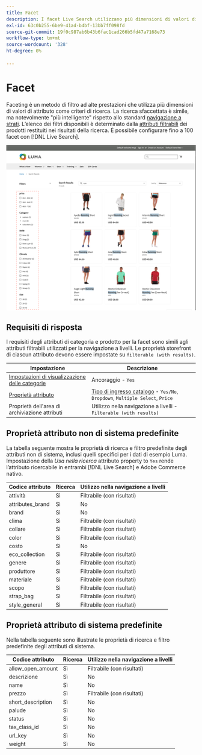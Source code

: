 ```yaml
---
title: Facet
description: I facet Live Search utilizzano più dimensioni di valori di attributo come criteri di ricerca.
exl-id: 63c0b255-6be9-41ad-b4bf-13bb7ff098fd
source-git-commit: 19f0c987ab6b43b6fac1cad266b5fd47a7168e73
workflow-type: tm+mt
source-wordcount: '328'
ht-degree: 0%

---
```


# Facet

Faceting è un metodo di filtro ad alte prestazioni che utilizza più dimensioni di valori di attributo come criteri di ricerca. La ricerca sfaccettata è simile, ma notevolmente &quot;più intelligente&quot; rispetto allo standard [navigazione a strati](https://docs.magento.com/user-guide/catalog/navigation-layered.html). L’elenco dei filtri disponibili è determinato dalla [attributi filtrabili](https://docs.magento.com/user-guide/catalog/navigation-layered-filterable-attributes.html) dei prodotti restituiti nei risultati della ricerca. È possibile configurare fino a 100 facet con [!DNL Live Search].

![Risultati ricerca filtrati](assets/storefront-search-results-run.png)

## Requisiti di risposta

I requisiti degli attributi di categoria e prodotto per la facet sono simili agli attributi filtrabili utilizzati per la navigazione a livelli. Le proprietà storefront di ciascun attributo devono essere impostate su `filterable (with results)`.

| Impostazione | Descrizione |
|--- |--- |
| [Impostazioni di visualizzazione delle categorie](https://docs.magento.com/user-guide/catalog/categories-display-settings.html) | Ancoraggio - `Yes` |
| [Proprietà attributo](https://docs.magento.com/user-guide/stores/attribute-product-create.html) | [Tipo di ingresso catalogo](https://docs.magento.com/user-guide/stores/attributes-input-types.html) - `Yes/No`, `Dropdown`, `Multiple Select`, `Price` |
| Proprietà dell&#39;area di archiviazione attributi | Utilizzo nella navigazione a livelli - `Filterable (with results)` |

## Proprietà attributo non di sistema predefinite

La tabella seguente mostra le proprietà di ricerca e filtro predefinite degli attributi non di sistema, inclusi quelli specifici per i dati di esempio Luma. Impostazione della *Usa nella ricerca* attributo property to `Yes` rende l’attributo ricercabile in entrambi [!DNL Live Search] e Adobe Commerce nativo.

| Codice attributo | Ricerca | Utilizzo nella navigazione a livelli |
|--- |--- |--- |
| attività | Sì | Filtrabile (con risultati) |
| attributes_brand | Sì | No |
| brand | Sì | No |
| clima | Sì | Filtrabile (con risultati) |
| collare | Sì | Filtrabile (con risultati) |
| color | Sì | Filtrabile (con risultati) |
| costo | Sì | No |
| eco_collection | Sì | Filtrabile (con risultati) |
| genere | Sì | Filtrabile (con risultati) |
| produttore | Sì | Filtrabile (con risultati) |
| materiale | Sì | Filtrabile (con risultati) |
| scopo | Sì | Filtrabile (con risultati) |
| strap_bag | Sì | Filtrabile (con risultati) |
| style_general | Sì | Filtrabile (con risultati) |

## Proprietà attributo di sistema predefinite

Nella tabella seguente sono illustrate le proprietà di ricerca e filtro predefinite degli attributi di sistema.

| Codice attributo | Ricerca | Utilizzo nella navigazione a livelli |
|--- |--- |--- |
| allow_open_amount | Sì | Filtrabile (con risultati) |
| descrizione | Sì | No |
| name | Sì | No |
| prezzo | Sì | Filtrabile (con risultati) |
| short_description | Sì | No |
| palude | Sì | No |
| status | Sì | No |
| tax_class_id | Sì | No |
| url_key | Sì | No |
| weight | Sì | No |
